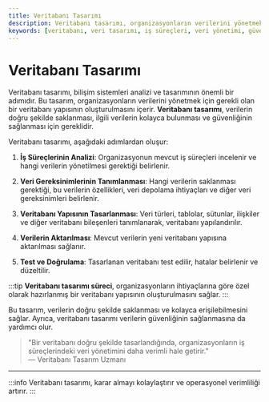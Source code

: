 ```yaml
---
title: Veritabanı Tasarımı
description: Veritabanı tasarımı, organizasyonların verilerini yönetmek için gereken yapının oluşturulmasını sağlar. Bu süreç, veri güvenliğini artırırken erişimi kolaylaştırır.
keywords: [veritabanı, veri tasarımı, iş süreçleri, veri yönetimi, güvenlik, analiz, organizasyon]
---
```


# Veritabanı Tasarımı

Veritabanı tasarımı, bilişim sistemleri analizi ve tasarımının önemli bir adımıdır. Bu tasarım, organizasyonların verilerini yönetmek için gerekli olan bir veritabanı yapısının oluşturulmasını içerir. **Veritabanı tasarımı**, verilerin doğru şekilde saklanması, ilgili verilerin kolayca bulunması ve güvenliğinin sağlanması için gereklidir.

Veritabanı tasarımı, aşağıdaki adımlardan oluşur:

1.  **İş Süreçlerinin Analizi**: Organizasyonun mevcut iş süreçleri incelenir ve hangi verilerin yönetilmesi gerektiği belirlenir.
    
2.  **Veri Gereksinimlerinin Tanımlanması**: Hangi verilerin saklanması gerektiği, bu verilerin özellikleri, veri depolama ihtiyaçları ve diğer veri gereksinimleri belirlenir.
    
3.  **Veritabanı Yapısının Tasarlanması**: Veri türleri, tablolar, sütunlar, ilişkiler ve diğer veritabanı bileşenleri tanımlanarak, veritabanı yapılandırılır.
    
4.  **Verilerin Aktarılması**: Mevcut verilerin yeni veritabanı yapısına aktarılması sağlanır.
    
5.  **Test ve Doğrulama**: Tasarlanan veritabanı test edilir, hatalar belirlenir ve düzeltilir.

:::tip
**Veritabanı tasarımı süreci**, organizasyonların ihtiyaçlarına göre özel olarak hazırlanmış bir veritabanı yapısının oluşturulmasını sağlar.
:::

Bu tasarım, verilerin doğru şekilde saklanması ve kolayca erişilebilmesini sağlar. Ayrıca, veritabanı tasarımı verilerin güvenliğinin sağlanmasına da yardımcı olur.

> "Bir veritabanı doğru şekilde tasarlandığında, organizasyonların iş süreçlerindeki veri yönetimini daha verimli hale getirir."  
> — Veritabanı Tasarım Uzmanı

---

:::info
Veritabanı tasarımı, karar almayı kolaylaştırır ve operasyonel verimliliği artırır.
:::